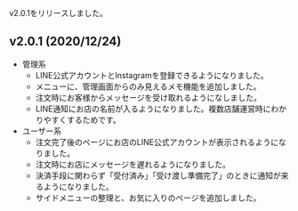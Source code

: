 v2.0.1をリリースしました。

## v2.0.1 (2020/12/24)

- 管理系
  - LINE公式アカウントとInstagramを登録できるようになりました。
  - メニューに、管理画面からのみ見えるメモ機能を追加しました。
  - 注文時にお客様からメッセージを受け取れるようになしました。
  - LINE通知にお店の名前が入るようになりました。複数店舗運営時にわかりやすくするためです。
- ユーザー系
  - 注文完了後のページにお店のLINE公式アカウントが表示されるようになりました。
  - 注文時にお店にメッセージを遅れるようになりました。
  - 決済手段に関わらず「受付済み」「受け渡し準備完了」のときに通知が来るようになりました。
  - サイドメニューの整理と、お気に入りのページを追加しました。  